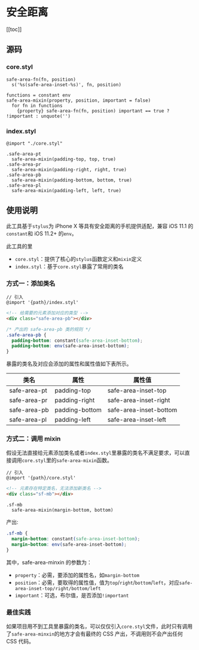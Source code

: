 # 安全距离

[[toc]]

## 源码

### core.styl

```stylus
safe-area-fn(fn, position)
  s('%s(safe-area-inset-%s)', fn, position)

functions = constant env
safe-area-mixin(property, position, important = false)
  for fn in functions
    {property} safe-area-fn(fn, position) important == true ? !important : unquote('')
```

### index.styl

```stylus
@import "./core.styl"

.safe-area-pt
  safe-area-mixin(padding-top, top, true)
.safe-area-pr
  safe-area-mixin(padding-right, right, true)
.safe-area-pb
  safe-area-mixin(padding-bottom, bottom, true)
.safe-area-pl
  safe-area-mixin(padding-left, left, true)
```

## 使用说明

此工具基于`stylus`为 iPhone X 等具有安全距离的手机提供适配，兼容 iOS 11.1 的`constant`和 iOS 11.2+ 的`env`。

此工具的里

- `core.styl`：提供了核心的`stylus`函数定义和`mixin`定义
- `index.styl`：基于`core.styl`暴露了常用的类名

### 方式一：添加类名

```stylus
// 引入
@import '{path}/index.styl'
```

```html
<!-- 给需要的元素添加对应的类型 -->
<div class="safe-area-pb"></div>
```

```css
/* 产出的 safe-area-pb 类的规则 */
.safe-area-pb {
  padding-bottom: constant(safe-area-inset-bottom);
  padding-bottom: env(safe-area-inset-bottom);
}
```

暴露的类名及对应会添加的属性和属性值如下表所示。

| 类名         | 属性           | 属性值                 |
| ------------ | -------------- | ---------------------- |
| safe-area-pt | padding-top    | safe-area-inset-top    |
| safe-area-pr | padding-right  | safe-area-inset-right  |
| safe-area-pb | padding-bottom | safe-area-inset-bottom |
| safe-area-pl | padding-left   | safe-area-inset-left   |

### 方式二：调用 mixin

假设无法直接给元素添加类名或者`index.styl`里暴露的类名不满足要求，可以直接调用`core.styl`里的`safe-area-mixin`函数。

```stylus
// 引入
@import '{path}/core.styl'
```

```html
<!-- 元素存在特定类名，无法添加新类名 -->
<div class="sf-mb"></div>
```

```stylus
.sf-mb
  safe-area-mixin(margin-bottom, bottom)
```

产出:

```css
.sf-mb {
  margin-bottom: constant(safe-area-inset-bottom);
  margin-bottom: env(safe-area-inset-bottom);
}
```

其中，safe-area-minxin 的参数为：

- `property`：必需，要添加的属性名，如`margin-bottom`
- `position`：必需，要取得的属性值，值为`top`/`right`/`bottom`/`left`，对应`safe-area-inset-top/right/bottom/left`
- `important`：可选，布尔值，是否添加`!important`

### 最佳实践

如果项目用不到工具里暴露的类名，可以仅仅引入`core.styl`文件，此时只有调用了`safe-area-minxin`的地方才会有最终的 CSS 产出，不调用则不会产出任何 CSS 代码。
